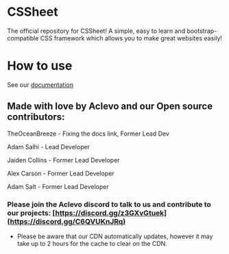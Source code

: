 # CSSheet
The official repository for CSSheet! A simple, easy to learn and bootstrap-compatible CSS framework which allows you to make great websites easily!

# How to use
See our [documentation](https://aclevo.github.io/cssheet/#/)

## Made with love by Aclevo and our Open source contributors:

TheOceanBreeze - Fixing the docs link, Former Lead Dev

Adam Salhi - Lead Developer

Jaiden Collins - Former Lead Developer

Alex Carson - Former Lead Developer

Adam Salt - Former Lead Developer

### Please join the Aclevo discord to talk to us and contribute to our projects: [https://discord.gg/z3GXvGtuek](https://discord.gg/C6QVUKnJRq)

* Please be aware that our CDN automatically updates, however it may take up to 2 hours for the cache to clear on the CDN.
